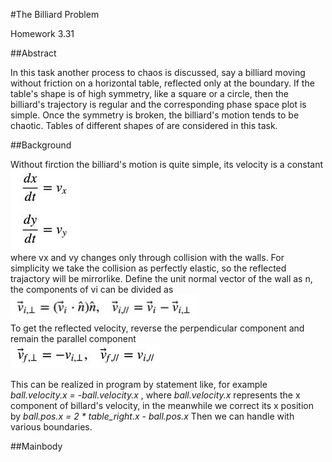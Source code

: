 #The Billiard Problem  

Homework 3.31  

##Abstract  

In this task another process to chaos is discussed, say a billiard moving without friction on a horizontal table, reflected only at the
boundary. If the table's shape is of high symmetry, like a square or a circle, then the billiard's trajectory is regular and the
corresponding phase space plot is simple. Once the symmetry is broken, the billiard's motion tends to be chaotic. Tables of different shapes of
are considered in this task.  


##Background  

Without firction the billiard's motion is quite simple, its velocity is a constant  
![](https://raw.githubusercontent.com/KreutzerSonata/compuational_physics_N2014301060059/master/diagrams/equation.jpg)  
where vx and vy changes only through collision with the walls. For simplicity we take the collision as perfectly elastic, so the reflected trajactory
will be mirrorlike. Define the unit normal vector of the wall as n, the components of vi can be divided as  
![](https://raw.githubusercontent.com/KreutzerSonata/compuational_physics_N2014301060059/master/diagrams/incident.jpg)  
To get the reflected velocity, reverse the perpendicular component and remain the parallel component  
![](https://raw.githubusercontent.com/KreutzerSonata/compuational_physics_N2014301060059/master/diagrams/reflect.jpg)  

This can be realized in program by statement like, for example *ball.velocity.x = -ball.velocity.x* , where *ball.velocity.x* 
represents the x component of billard's velocity, in the meanwhile we correct its x position by *ball.pos.x = 2 * table_right.x - ball.pos.x* 
Then we can handle with various boundaries.  

##Mainbody  



